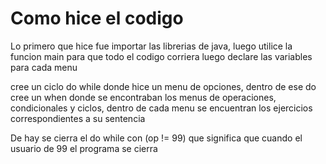 # Como hice el codigo

Lo primero que hice fue importar las librerias de java, luego utilice la funcion main para que todo el codigo corriera
luego declare las variables para cada menu

cree un ciclo do while donde hice un menu de opciones, dentro de ese do cree un when donde se encontraban los menus de operaciones, condicionales y ciclos, dentro de cada menu se encuentran los ejercicios correspondientes a su sentencia

De hay se cierra el do while con (op != 99) que significa que cuando el usuario de 99 el programa se cierra


